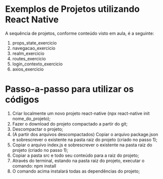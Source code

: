 # Exemplos de Projetos utilizando React Native

A sequência de projetos, conforme conteúdo visto em aula, é a seguinte:

1. props_state_exercicio
2. navegacao_exercicio
3. realm_exercicio
4. routes_exercicio
5. login_contexto_exercicio
6. axios_exercicio


# Passo-a-passo para utilizar os códigos

1. Criar localmente um novo projeto react-native (npx react-native init nome_do_projeto);
2. Fazer o download do projeto compactado a partir do git;
3. Descompactar o projeto;
4. (A partir dos arquivos descompactados) Copiar o arquivo package.json e sobrescrever o existente na pasta raiz do projeto (criado no passo 1); 
5. Copiar o arquivo index.js e sobrescrever o existente na pasta raiz do projeto (criado no passo 1); 
6. Copiar a pasta src e todo seu conteúdo para a raiz do projeto; 
7. Através do terminal, estando na pasta raiz do projeto, executar o comando: npm install  
8. O comando acima instalará todas as dependências do projeto; <br/>
